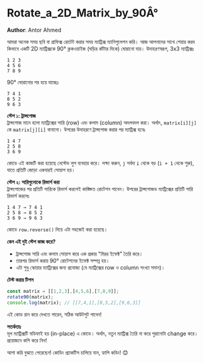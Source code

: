 # Rotate_a_2D_Matrix_by_90Â°

**Author**: Antor Ahmed

আমরা অনেক সময় ছবি বা গ্রাফিক্স রোটেট করার সময় ম্যাট্রিক্স ম্যানিপুলেশন করি। আজ আপনাদের সাথে শেয়ার করব কিভাবে একটি 2D ম্যাট্রিক্সকে 90° ক্লকওয়াইজ (ঘড়ির কাঁটার দিকে) ঘোরানো যায়। উদাহরণস্বরূপ, 3x3 ম্যাট্রিক্সঃ  
```
1 2 3  
4 5 6  
7 8 9  
```  
90° ঘোরানোর পর হয়ে যাচ্ছেঃ  
```
7 4 1  
8 5 2  
9 6 3  
```  

**স্টেপ ১: ট্রান্সপোজ**  
ট্রান্সপোজ মানে হলো ম্যাট্রিক্সের সারি (row) এবং কলাম (column) অদলবদল করা। অর্থাৎ, `matrix[i][j]` কে `matrix[j][i]` বানানো। উপরের উদাহরণে ট্রান্সপোজ করার পর ম্যাট্রিক্স হবেঃ  
```
1 4 7  
2 5 8  
3 6 9  
```  
কোডে এই কাজটি করা হয়েছে নেস্টেড লুপ ব্যবহার করে। লক্ষ্য করুন, `j` সর্বদা `i` থেকে বড় (`i + 1` থেকে শুরু), যাতে প্রতিটি জোড়া একবারই সোয়াপ হয়।  

**স্টেপ ২: সারিগুলোকে রিভার্স করা**  
ট্রান্সপোজের পর প্রতিটি সারিকে রিভার্স করলেই কাঙ্ক্ষিত রোটেশন পাবেন। উপরের ট্রান্সপোজড ম্যাট্রিক্সের প্রতিটি সারি রিভার্স করলেঃ  
```
1 4 7 → 7 4 1  
2 5 8 → 8 5 2  
3 6 9 → 9 6 3  
```  
কোডে `row.reverse()` দিয়ে এটা সহজেই করা হয়েছে।  

**কেন এই দুই স্টেপ কাজ করে?**  
- ট্রান্সপোজ সারি এবং কলাম সোয়াপ করে এক প্রকার "মিরর ইফেক্ট" তৈরি করে।  
- তারপর রিভার্স করায় 90° রোটেশনের ইফেক্ট সম্পন্ন হয়।  
- এটা শুধু স্কোয়ার ম্যাট্রিক্সের জন্য প্রযোজ্য (যে ম্যাট্রিক্সের row ও column সংখ্যা সমান)।  

**টেস্ট করার টিপস**  
```javascript
const matrix = [[1,2,3],[4,5,6],[7,8,9]];
rotate90(matrix);
console.log(matrix); // [[7,4,1],[8,5,2],[9,6,3]]
```  
এই কোড রান করে দেখতে পারেন, সঠিক আউটপুট পাবেন!  

**সতর্কতাঃ**  
মূল ম্যাট্রিক্সটি মডিফাই হয় (in-place) এ কোডে। অর্থাৎ, নতুন ম্যাট্রিক্স তৈরি না করে পুরানোটা change করে। প্রয়োজনে কপি করে নিন!  

আশা করি বুঝতে পেরেছেন! কোডিং প্র্যাকটিস চালিয়ে যান, হ্যাপি কডিং! 😊
